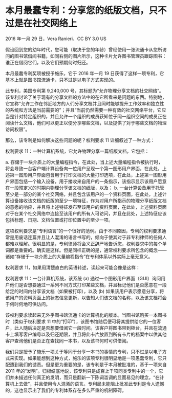 # 本月最蠢专利：分享您的纸版文档，只不过是在社交网络上

2016 年一月 29 日，Vera Ranieri，CC BY 3.0 US

假设回到您的幼年时代，您可能（取决于您的年龄）曾经使用一张流通卡从您所访问的图书馆借阅书籍，如同右侧的图片所示，这种卡片允许图书管理员跟踪图书：谁正在借阅它们，以及它们预期何时归还。

本月最蠢专利奖项被授予施乐，它于 2016 年一月 19 日获得了这样一项专利，它基本上就是图书馆流通卡，只不过是以电子方式实现的。

此专利，美国专利第 9,240,000 号，其标题为“允许物理分享文档的社交网络”。该专利讨论了关于现有的分享文档的方法中的在它所看来是问题的东西。特别地，它宣称“允许工作在邻近地方的人们分享文档并且同时能够提升工作效率和独立性的系统和方法是当前需要的”；并且“当前仍然需要一种有效的社交网络平台，它应当是针对特定组织的，并且允许一个组织的成员获知位于同一组织空间的成员正在阅读什么文档，他们可以更正以便分享哪些文档，以及提供了对于哪些文档的物理访问权限”。

那么，该专利是如何解决这些问题的呢？权利要求 11 详细叙述了一种方式：

权利要求 11：一种计算机系统，它允许物理分享一篇纸版文档，它包括：

a. 存储于一块介质上的大量编程指令，在此处，当上述大量编程指令被执行时，将会导致一台客户端计算设备向一位用户呈现一个第一图形用户界面，在此处，上述第一图形用户界面包含用于打印文档的大量打印选项，在此处，上述第一图形用户界面包括一个输入设备，用于接收来自用户的一条指示，该指示显示该用户愿意在一段预定义的时期内物理分享该文档的纸版，以及；
b. 一台计算设备用于托管至少是一部分的某个社交网络，并且包含该用户的一个资料页面，在此处，上述计算设备接收该文档的纸版的至少一项特征，作为对用户所指示的物理分享纸版文档的意愿的响应，并且将上述特征发布至该用户的资料页面，在此处，上述资料页面对于在某个社交网络中连接至该用户的所有人可访问，并且在此处，上述特征应该包括标题、日期、文档位置或打印位置中的至少一项。

这项权利要求是“专利语言”的一个很好的范例。由于不同原因，专利的权利要求通常是用废话连篇并且让人混淆的语言书写的，倾向于使其对于非专利律师的任何人都难以理解。很明显的是，专利律师将会义正辞严地告诉您，权利要求中的每个单词都是重要的。确实是这样。但是同样正确的是，通常权利要求所包含的概念——诸如“存储于一块介质上的大量编程指令”在专利体系以外实际上毫无意义。

权利要求 11，如果用清楚直白的英语转述，读起来可能会像是这样：

权利要求 11：一台计算机系统，该系统 (a) 通过一个图形用户界面（GUI）询问用户他们是否想要通过一系列不同方式打印某些文档，并且标记他们是否愿意在一段给定的时间内分享该文档（如果被打印），以及 (b) 如果该用户表示愿意分享，将该用户的资料页面上的状态信息更新，以告知人们该文档的名称，以及该文档将会于何时何地可供访问。

该权利要求读起来无外乎图书馆流通卡的计算机化的版本。当图书馆购买一本图书时（类似于权利要求 11 中的“打印”），该图书馆随后便可将其提供给它的一位客户，此人随后决定是否想要借阅它一段时间。该客户将图书带到柜台，并且在流通卡上填写客户编号以及归还期限，并且将此卡片放置到所有卡片的档案中以供其他客户查询他们是否正在查找同一本书，以及该书何时可供借阅。

我们只是授予了施乐一项关于等同于分享一本书的事情的专利，只不过是以电子方式来实现。如果能想到这种方式，施乐的该项专利很明显地是一项愚蠢专利，它只配遭到我们的谴责。但是更为重要的是，该专利是于本月被批准的，基于一项来自 2011 年的“发明”。归根结底地说，该专利只是成百上千项同类专利中的一个，它们并未描述任何真正的发明，而只是翻新一下陈词滥调的显而易见的理念，“在计算机上去做”，并且使用令人混淆的语言。专利局未能阻止批准此专利是令人遗憾的，这也显示出了我们的专利体系存在多么严重的机制障碍。

